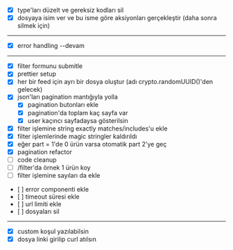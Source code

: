 - [x] type'ları düzelt ve gereksiz kodları sil
- [x] dosyaya isim ver ve bu isme göre aksiyonları gerçekleştir (daha sonra silmek için)

---

- [x] error handling --devam

---

- [x] filter formunu submitle
- [x] prettier setup
- [x] her bir feed için ayrı bir dosya oluştur (adı crypto.randomUUID()'den gelecek)
- [x] json'ları pagination mantığıyla yolla
    - [x] pagination butonları ekle
    - [x] pagination'da toplam kaç sayfa var
    - [x] user kaçıncı sayfadaysa gösterilsin
- [x] filter işlemine string exactly matches/includes'u ekle
- [x] filter işlemlerinde magic stringler kaldırıldı
- [x] eğer part = 1'de 0 ürün varsa otomatik part 2'ye geç
- [x] pagination refactor
- [ ] code cleanup
- [ ] /filter'da örnek 1 ürün koy
- [ ] filter işlemine sayıları da ekle
- [ ] error componenti ekle
- [ ] timeout süresi ekle
- [ ] url limiti ekle
- [ ] dosyaları sil


---

- [x] custom koşul yazılabilsin
- [x] dosya linki girilip curl atılsın
